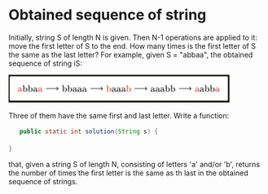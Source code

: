   # Obtained sequence of string
  Initially, string S of length N is given. Then N-1 operations are applied to it: move the first letter of S to the end. How many times is the first letter of S the same as the last letter?
For example, given S = "abbaa", the obtained sequence of string
iS:

![img.png](images/01.png)

  Three of them have the same first and last letter.
  Write a function:
```java
   public static int solution(String s) {
    
}
```
  that, given a string S of length N, consisting of letters 'a' and/or
  'b', returns the number of times the first letter is the same as th last in the obtained sequence of strings.
